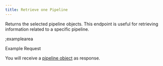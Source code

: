 ```yaml
---
title: Retrieve one Pipeline
---
```


Returns the selected pipeline objects. This endpoint is useful for retrieving information related to a specific pipeline.

;examplearea

Example Request

<RequestExample url="https://mapi.storyblok.com/v1/spaces/656/branches/12345" httpMethod="GETOAUTH" ></RequestExample>

You will receive a [pipeline object](#core-resources/pipelines/object) as response.
